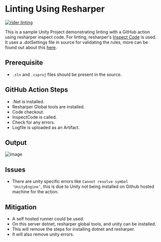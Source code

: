 # Linting Using Resharper
[![rider linting](https://github.com/rYuuk/unity-resharper-linting/actions/workflows/linting.yml/badge.svg)](https://github.com/rYuuk/unity-resharper-linting/actions/workflows/linting.yml)

This is a sample Unity Project demonstrating linting with a GitHub action using resharper inspect code. 
For linting, resharper's [Inspect Code](https://www.jetbrains.com/help/resharper/InspectCode.html) is used. 
It uses a .dotSettings file in source for validating the rules, more can be found out about this [here](https://www.jetbrains.com/help/rider/InspectCode.html#configuring-inspectcode-with-dotsettings).

## Prerequisite
- `.sln` and `.csproj` files should be present in the source.

## GitHub Action Steps 
- .Net is installed.
- Resharper Global tools are installed.
- Code checkout.
- InspectCode is called.
- Check for any errors.
- Logfile is uploaded as an Artifact. 

## Output 
![image](https://user-images.githubusercontent.com/1121080/179028263-9390662d-24c1-427e-a1a3-cd612bd188af.png)

## Issues
- There are unity specific errors like `Cannot resolve symbol 'UnityEngine’`, this is due to Unity not being installed on Github hosted machine for the action.

## Mitigation
- A self hosted runner could be used. 
- On this server dotnet, resharper global tools, and unity can be installed. 
- This will remove the steps for installing dotnet and resharper.
- It will also remove unity errors.
